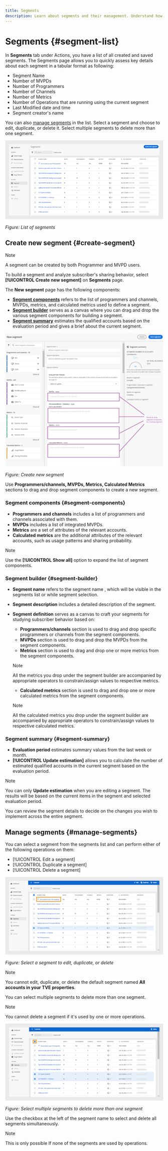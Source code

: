 ```yaml
---
title: Segments
description: Learn about segments and their management. Understand how segment components, segment builder, and segment summary contribute to creating a new segment.  
---
```

# Segments {#segment-list}

In **Segments** tab under Actions, you have a list of all created and saved segments. The Segments page allows you to quickly assess key details about each segment in a tabular format as following:

* Segment Name 
* Number of MVPDs 
* Number of Programmers 
* Number of Channels 
* Number of Metrics  
* Number of Operations that are running using the current segment
* Last Modified date and time
* Segment creator's name

You can also [manage segments](#manage-segments) in the list. Select a segment and choose to edit, duplicate, or delete it. Select multiple segments to delete more than one segment.

![list of segments](assets/segment-list.png)

*Figure: List of segments*

## Create new segment {#create-segment}

>[!NOTE]
>
>A segment can be created by both Programmer and MVPD users.

To build a segment and analyze subscriber's sharing behavior, select **[!UICONTROL Create new segment]** on **Segments** page. 

The **New segment** page has the following components:

* **[Segment components](#segment-components)** refers to the list of programmers and channels, MVPDs, metrics, and calculated metrics used to define a segment.
* **[Segment builder](#segment-builder)** serves as a canvas where you can drag and drop the various segment components for building a segment. 
* **[Segment summary](#segment-summary)** estimates the qualified accounts based on the evaluation period and gives a brief about the current segment.

![Create new segment](assets/new-segment-dialog.png)

*Figure: Create new segment*

Use **Programmers/channels, MVPDs, Metrics, Calculated Metrics** sections to drag and drop segment components to create a new segment.

### Segment components {#segment-components}

* **Programmers and channels** includes a list of programmers and channels associated with them.
* **MVPDs** includes a list of integrated MVPDs.
* **Metrics** are a set of attributes of the relevant accounts.
* **Calculated metrics** are the additional attributes of the relevant accounts, such as usage patterns and sharing probability.

>[!NOTE]
>
>Use the **[!UICONTROL Show all]** option to expand the list of segment components.

### Segment builder {#segment-builder}

* **Segment name** refers to the segment name , which will be visible in the segments list or while segment selection.
* **Segment description** includes a detailed description of the segment.
* **Segment definition** serves as a canvas to craft your segments for studying subscriber behavior based on:
    * **Programmers/channels** section is used to drag and drop specific programmers or channels from the segment components.
    * **MVPDs** section is used to drag and drop the MVPDs from the segment components.
    * **Metrics** section is used to drag and drop one or more metrics from the segment components.

    >[!NOTE]
    >
    >All the metrics you drop under the segment builder are accompanied by appropriate operators to constrain/assign values to respective metrics.  

    * **Calculated metrics** section is used to drag and drop one or more calculated metrics from the segment components.

    >[!NOTE]
    >
    >All the calculated metrics you drop under the segment builder are accompanied by appropriate operators to constrain/assign values to respective calculated metrics.   

### Segment summary {#segment-summary}

* **Evaluation period** estimates summary values from the last week or month. 
* **[!UICONTROL Update estimation]** allows you to calculate the number of estimated qualified accounts in the current segment based on the evaluation period.

>[!NOTE]
>
>You can only **Update estimation** when you are editing a segment. The results will be based on the current items in the segment and selected evaluation period.

You can review the segment details to decide on the changes you wish to implement across the entire segment.


## Manage segments {#manage-segments}

You can select a segment from the segments list and can perform either of the following operations on them:

* [!UICONTROL Edit a segment]
* [!UICONTROL Duplicate a segment]
* [!UICONTROL Delete a segment]

![Edit, duplicate, or delete a segment](assets/manage-segments-list.png)


*Figure: Select a segment to edit, duplicate, or delete*

>[!NOTE]
>
>You cannot edit, duplicate, or delete the default segment named **All accounts in your TVE properties**.

You can select multiple segments to delete more than one segment.

>[!NOTE]
>
>You cannot delete a segment if it's used by one or more operations.

![Delete more than one segments](assets/delete-more-than-one-segment.png)


*Figure: Select multiple segments to delete more than one segment*

Use the checkbox at the left of the segment name to select and delete all segments simultaneously.

>[!NOTE]
>
> This is only possible If none of the segments are used by operations.
